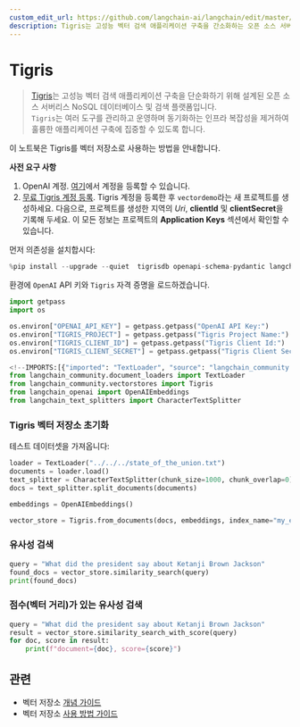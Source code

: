 ```yaml
---
custom_edit_url: https://github.com/langchain-ai/langchain/edit/master/docs/docs/integrations/vectorstores/tigris.ipynb
description: Tigris는 고성능 벡터 검색 애플리케이션 구축을 간소화하는 오픈 소스 서버리스 NoSQL 데이터베이스 및 검색 플랫폼입니다.
---
```


# Tigris

> [Tigris](https://tigrisdata.com)는 고성능 벡터 검색 애플리케이션 구축을 단순화하기 위해 설계된 오픈 소스 서버리스 NoSQL 데이터베이스 및 검색 플랫폼입니다.  
`Tigris`는 여러 도구를 관리하고 운영하며 동기화하는 인프라 복잡성을 제거하여 훌륭한 애플리케이션 구축에 집중할 수 있도록 합니다.

이 노트북은 Tigris를 벡터 저장소로 사용하는 방법을 안내합니다.

**사전 요구 사항**
1. OpenAI 계정. [여기](https://platform.openai.com/)에서 계정을 등록할 수 있습니다.
2. [무료 Tigris 계정 등록](https://console.preview.tigrisdata.cloud). Tigris 계정을 등록한 후 `vectordemo`라는 새 프로젝트를 생성하세요. 다음으로, 프로젝트를 생성한 지역의 *Uri*, **clientId** 및 **clientSecret**을 기록해 두세요. 이 모든 정보는 프로젝트의 **Application Keys** 섹션에서 확인할 수 있습니다.

먼저 의존성을 설치합시다:

```python
%pip install --upgrade --quiet  tigrisdb openapi-schema-pydantic langchain-openai langchain-community tiktoken
```


환경에 `OpenAI` API 키와 `Tigris` 자격 증명을 로드하겠습니다.

```python
import getpass
import os

os.environ["OPENAI_API_KEY"] = getpass.getpass("OpenAI API Key:")
os.environ["TIGRIS_PROJECT"] = getpass.getpass("Tigris Project Name:")
os.environ["TIGRIS_CLIENT_ID"] = getpass.getpass("Tigris Client Id:")
os.environ["TIGRIS_CLIENT_SECRET"] = getpass.getpass("Tigris Client Secret:")
```


```python
<!--IMPORTS:[{"imported": "TextLoader", "source": "langchain_community.document_loaders", "docs": "https://api.python.langchain.com/en/latest/document_loaders/langchain_community.document_loaders.text.TextLoader.html", "title": "Tigris"}, {"imported": "Tigris", "source": "langchain_community.vectorstores", "docs": "https://api.python.langchain.com/en/latest/vectorstores/langchain_community.vectorstores.tigris.Tigris.html", "title": "Tigris"}, {"imported": "OpenAIEmbeddings", "source": "langchain_openai", "docs": "https://api.python.langchain.com/en/latest/embeddings/langchain_openai.embeddings.base.OpenAIEmbeddings.html", "title": "Tigris"}, {"imported": "CharacterTextSplitter", "source": "langchain_text_splitters", "docs": "https://api.python.langchain.com/en/latest/character/langchain_text_splitters.character.CharacterTextSplitter.html", "title": "Tigris"}]-->
from langchain_community.document_loaders import TextLoader
from langchain_community.vectorstores import Tigris
from langchain_openai import OpenAIEmbeddings
from langchain_text_splitters import CharacterTextSplitter
```


### Tigris 벡터 저장소 초기화
테스트 데이터셋을 가져옵니다:

```python
loader = TextLoader("../../../state_of_the_union.txt")
documents = loader.load()
text_splitter = CharacterTextSplitter(chunk_size=1000, chunk_overlap=0)
docs = text_splitter.split_documents(documents)

embeddings = OpenAIEmbeddings()
```


```python
vector_store = Tigris.from_documents(docs, embeddings, index_name="my_embeddings")
```


### 유사성 검색

```python
query = "What did the president say about Ketanji Brown Jackson"
found_docs = vector_store.similarity_search(query)
print(found_docs)
```


### 점수(벡터 거리)가 있는 유사성 검색

```python
query = "What did the president say about Ketanji Brown Jackson"
result = vector_store.similarity_search_with_score(query)
for doc, score in result:
    print(f"document={doc}, score={score}")
```


## 관련

- 벡터 저장소 [개념 가이드](/docs/concepts/#vector-stores)
- 벡터 저장소 [사용 방법 가이드](/docs/how_to/#vector-stores)